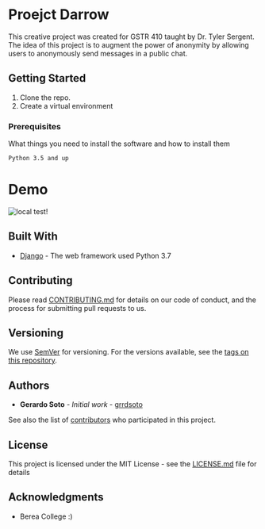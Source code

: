 # Proejct Darrow

This creative project was created for GSTR 410 taught by Dr. Tyler Sergent. The idea of this project is to augment the power of anonymity by allowing users to anonymously send messages in a public chat.
## Getting Started

1. Clone the repo.
2. Create a virtual environment
### Prerequisites

What things you need to install the software and how to install them

```
Python 3.5 and up
```
# Demo
![local test!](darrow/chatting.gif)

## Built With

* [Django](djangoproject.com) - The web framework used
Python 3.7

## Contributing

Please read [CONTRIBUTING.md](https://gist.github.com/PurpleBooth/b24679402957c63ec426) for details on our code of conduct, and the process for submitting pull requests to us.

## Versioning

We use [SemVer](http://semver.org/) for versioning. For the versions available, see the [tags on this repository](https://github.com/your/project/tags). 

## Authors

* **Gerardo Soto** - *Initial work* - [grrdsoto](https://github.com/grrdsoto)

See also the list of [contributors](https://github.com/your/project/contributors) who participated in this project.

## License

This project is licensed under the MIT License - see the [LICENSE.md](LICENSE.md) file for details

## Acknowledgments
* Berea College :)
